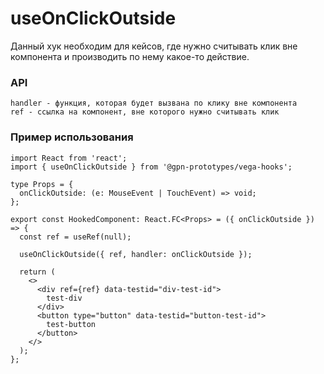 # useOnClickOutside

Данный хук необходим для кейсов, где нужно считывать клик вне компонента и производить по нему какое-то действие.

### API

```
handler - функция, которая будет вызвана по клику вне компонента
ref - ссылка на компонент, вне которого нужно считывать клик
```

### Пример использования

```tsx
import React from 'react';
import { useOnClickOutside } from '@gpn-prototypes/vega-hooks';

type Props = {
  onClickOutside: (e: MouseEvent | TouchEvent) => void;
};

export const HookedComponent: React.FC<Props> = ({ onClickOutside }) => {
  const ref = useRef(null);

  useOnClickOutside({ ref, handler: onClickOutside });

  return (
    <>
      <div ref={ref} data-testid="div-test-id">
        test-div
      </div>
      <button type="button" data-testid="button-test-id">
        test-button
      </button>
    </>
  );
};
```
